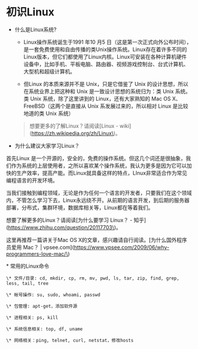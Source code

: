 # 初识Linux

* 什么是Linux系统?
  * Linux操作系统诞生于1991 年10 月5 日（这是第一次正式向外公布时间），是一套免费使用和自由传播的类Unix操作系统。Linux存在着许多不同的Linux版本，但它们都使用了Linux内核。Linux可安装在各种计算机硬件设备中，比如手机、平板电脑、路由器、视频游戏控制台、台式计算机、大型机和超级计算机。


  * 但Linux 的本质来源并不是 Unix，只是它借鉴了 Unix 的设计思想，所以在系统业界上把这种和 Unix 是一致设计思想的系统归为：类 Unix 系统。类 Unix 系统，除了这里讲到的 Linux，还有大家熟知的 Mac OS X、FreeBSD（这两个是直接从 Unix 系发展过来的，所以相对 Linux 是比较地道的类 Unix 系统）


  > 想要更多的了解Linux？请阅读\[Linux - wiki\]\(https://zh.wikipedia.org/zh/Linux\)。

* 为什么建议大家学习Linux？

首先Linux 是一个开源的，安全的，免费的操作系统。但这几个词还是很抽象，我们作为系统的上层使用者，之所以喜欢某个操作系统，我认为更多是因为它可以加快的生产效率，提高产能。而Linux就具备这样的特点，LInux非常适合作为常见编程语言的开发环境。



当我们接触到编程领域，无论是作为任何一个语言的开发者，只要我们在这个领域内，不管怎么学习下去，Linux永远绕不开。从前期的语言开发，到后期的服务器部署，分布式，集群环境，数据库相关等，Linux都在等着我们。



想要了解更多的Linux？请阅读\[为什么要学习 Linux？ - 知乎\]\(https://www.zhihu.com/question/20117703\)。

这里再推荐一篇讲关于Mac OS X的文章，感兴趣请自行阅读。\[为什么国外程序员爱用 Mac？ \| vpsee.com\]\(https://www.vpsee.com/2009/06/why-programmers-love-mac/\)

\* 常用的Linux命令

	\* 文件/目录: cd, mkdir, cp, rm, mv, pwd, ls, tar, zip, find, grep, less, tail, tree

	\* 帐号操作: su, sudo, whoami, passwd

	\* 包管理: apt-get，添加软件源

	\* 进程相关: ps, kill

	\* 系统信息相关: top, df, uname

	\* 网络相关：ping, telnet, curl, netstat，修改hosts




